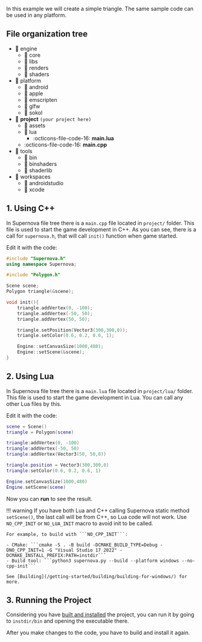 In this example we will create a simple triangle. The same sample code can be used in any platform.

## File organization tree

 - :open_file_folder: engine
    * :file_folder: core
    * :file_folder: libs
    * :file_folder: renders
    * :file_folder: shaders
 - :open_file_folder: platform
    * :file_folder: android
    * :file_folder: apple
    * :file_folder: emscripten
    * :file_folder: glfw
    * :file_folder: sokol
 - :open_file_folder: **project** `(your project here)`
    * :file_folder: assets
    * :open_file_folder: lua
        + :octicons-file-code-16: **main.lua**
    + :octicons-file-code-16: **main.cpp**
 - :open_file_folder: tools
    * :file_folder: bin
    * :file_folder: binshaders
    * :file_folder: shaderlib
 - :open_file_folder: workspaces
    * :file_folder: androidstudio
    * :file_folder: xcode

## 1. Using C++

In Supernova file tree there is a ```main.cpp``` file located in ```project/``` folder. This file is used to start the game development in C++. As you can see, there is a call for ```supernova.h```, that will call ```init()``` function when game started.

Edit it with the code:

``` c++
#include "Supernova.h"
using namespace Supernova;

#include "Polygon.h"

Scene scene;
Polygon triangle(&scene);

void init(){
    triangle.addVertex(0, -100);
    triangle.addVertex(-50, 50);
    triangle.addVertex(50, 50);

    triangle.setPosition(Vector3(300,300,0));
    triangle.setColor(0.6, 0.2, 0.6, 1);

    Engine::setCanvasSize(1000,480);
    Engine::setScene(&scene);
}
```

## 2. Using Lua

In Supernova file tree there is a ```main.lua``` file located in ```project/lua/``` folder. This file is used to start the game development in Lua. You can call any other Lua files by this.

Edit it with the code:

``` lua
scene = Scene()
triangle = Polygon(scene)

triangle:addVertex(0, -100)
triangle:addVertex(-50, 50)
triangle:addVertex(Vector3(50, 50,0))

triangle.position = Vector3(300,300,0)
triangle:setColor(0.6, 0.2, 0.6, 1)

Engine.setCanvasSize(1000,480)
Engine.setScene(scene)
```

Now you can **run** to see the result.

!!! warning
    If you have both Lua and C++ calling Supernova static method ```setScene()```, the last call will be from C++, so Lua code will not work. Use ```NO_CPP_INIT``` or ```NO_LUA_INIT``` macro to avoid init to be called.

    For example, to build with ```NO_CPP_INIT```:

    - CMake: ```cmake -S . -B build -DCMAKE_BUILD_TYPE=Debug -DNO_CPP_INIT=1 -G "Visual Studio 17 2022" -DCMAKE_INSTALL_PREFIX:PATH=instdir```    
    - Build tool: ```python3 supernova.py --build --platform windows --no-cpp-init```

    See [Building](/getting-started/building/building-for-windows/) for more.


## 3. Running the Project

Considering you have [built and installed](/getting-started/building/building-for-windows/) the project, you can run it by going to `instdir/bin` and opening the executable there.

After you make changes to the code, you have to build and install it again.